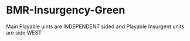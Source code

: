# BMR-Insurgency-Green
Main Playable uints are INDEPENDENT sided and Playable Insurgent units are side WEST

